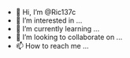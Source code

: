 - 👋 Hi, I’m @Ric137c
- 👀 I’m interested in ...
- 🌱 I’m currently learning ...
- 💞️ I’m looking to collaborate on ...
- 📫 How to reach me ...

<!---
Ric137c/Ric137c is a ✨ special ✨ repository because its `README.md` (this file) appears on your GitHub profile.
You can click the Preview link to take a look at your changes.
--->
